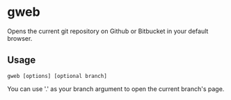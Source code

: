 # gweb
Opens the current git repository on Github or Bitbucket in your default browser.

## Usage
```
gweb [options] [optional branch]
```
You can use '.' as your branch argument to open the current branch's page.
